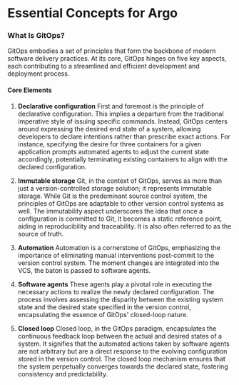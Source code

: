 # Essential Concepts for Argo

### What Is GitOps?
GitOps embodies a set of principles that form the backbone of modern software delivery practices. 
At its core, GitOps hinges on five key aspects, 
each contributing to a streamlined and efficient development and deployment process.
#### Core Elements
1. **Declarative configuration**
First and foremost is the principle of declarative configuration. This implies a departure from the traditional imperative style of issuing specific commands. Instead, GitOps centers around expressing the desired end state of a system, allowing developers to declare intentions rather than prescribe exact actions. 
For instance, specifying the desire for three containers for a given application prompts automated agents to adjust the current state accordingly, potentially terminating existing containers to align with the declared configuration.

2. **Immutable storage**
Git, in the context of GitOps, serves as more than just a version-controlled storage solution; 
it represents immutable storage. While Git is the predominant source control system, the principles of GitOps are adaptable to other version control systems as well. 
The immutability aspect underscores the idea that once a configuration is committed to Git, 
it becomes a static reference point, aiding in reproducibility and traceability. It is also often referred to as the source of truth.

3. **Automation**
Automation is a cornerstone of GitOps, emphasizing the importance of eliminating manual interventions post-commit to the version control system.
 The moment changes are integrated into the VCS, the baton is passed to software agents.

4. **Software agents**
These agents play a pivotal role in executing the necessary actions to realize the newly declared configuration.
The process involves assessing the disparity between the existing system state and the desired state specified in the version control,
encapsulating the essence of GitOps' closed-loop nature.

5. **Closed loop**
Closed loop, in the GitOps paradigm, encapsulates the continuous feedback loop between the actual and desired states of a system.
It signifies that the automated actions taken by software agents are not arbitrary but are a direct response to the evolving configuration stored in the version control.
The closed loop mechanism ensures that the system perpetually converges towards the declared state, fostering consistency and predictability.
